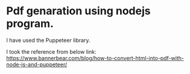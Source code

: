 # Pdf genaration using nodejs program. 
I have used the Puppeteer library.

I took the reference from below link: 
https://www.bannerbear.com/blog/how-to-convert-html-into-pdf-with-node-js-and-puppeteer/

